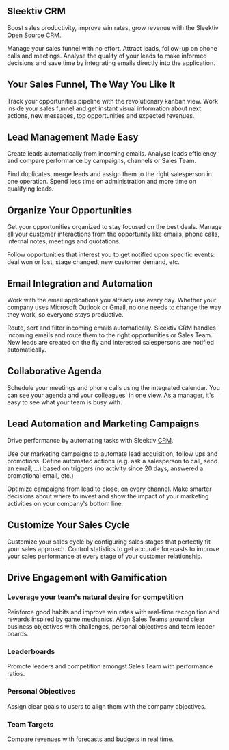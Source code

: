 Sleektiv CRM
--------

Boost sales productivity, improve win rates, grow revenue with the Sleektiv
<a href="https://www.flectrahq.com/page/crm">Open Source CRM</a>.

Manage your sales funnel with no effort. Attract leads, follow-up on phone
calls and meetings. Analyse the quality of your leads to make informed
decisions and save time by integrating emails directly into the application.

Your Sales Funnel, The Way You Like It
--------------------------------------

Track your opportunities pipeline with the revolutionary kanban view. Work
inside your sales funnel and get instant visual information about next actions,
new messages, top opportunities and expected revenues.

Lead Management Made Easy
-------------------------

Create leads automatically from incoming emails. Analyse leads efficiency and
compare performance by campaigns, channels or Sales Team.

Find duplicates, merge leads and assign them to the right salesperson in one
operation. Spend less time on administration and more time on qualifying leads.

Organize Your Opportunities
---------------------------

Get your opportunities organized to stay focused on the best deals. Manage all
your customer interactions from the opportunity like emails, phone calls,
internal notes, meetings and quotations.

Follow opportunities that interest you to get notified upon specific events:
deal won or lost, stage changed, new customer demand, etc.

Email Integration and Automation
--------------------------------

Work with the email applications you already use every day. Whether your
company uses Microsoft Outlook or Gmail, no one needs to change the way they
work, so everyone stays productive.

Route, sort and filter incoming emails automatically. Sleektiv CRM handles incoming
emails and route them to the right opportunities or Sales Team. New leads are
created on the fly and interested salespersons are notified automatically.

Collaborative Agenda
--------------------

Schedule your meetings and phone calls using the integrated calendar. You can
see your agenda and your colleagues' in one view. As a manager, it's easy to
see what your team is busy with.

Lead Automation and Marketing Campaigns
---------------------------------------

Drive performance by automating tasks with Sleektiv <a href="https://www.flectrahq.com/page/crm">CRM</a>.

Use our marketing campaigns to automate lead acquisition, follow ups and
promotions. Define automated actions (e.g. ask a salesperson to call, send an
email, ...) based on triggers (no activity since 20 days, answered a
promotional email, etc.)

Optimize campaigns from lead to close, on every channel. Make smarter decisions
about where to invest and show the impact of your marketing activities on your
company's bottom line.

Customize Your Sales Cycle
--------------------------

Customize your sales cycle by configuring sales stages that perfectly fit your
sales approach. Control statistics to get accurate forecasts to improve your
sales performance at every stage of your customer relationship.

Drive Engagement with Gamification
----------------------------------

### Leverage your team's natural desire for competition

Reinforce good habits and improve win rates with real-time recognition and
rewards inspired by [game mechanics](http://en.wikipedia.org/wiki/Gamification).
Align Sales Teams around clear business objectives with challenges, personal
objectives and team leader boards.

### Leaderboards

Promote leaders and competition amongst Sales Team with performance ratios.

### Personal Objectives

Assign clear goals to users to align them with the company objectives.

### Team Targets

Compare revenues with forecasts and budgets in real time.

